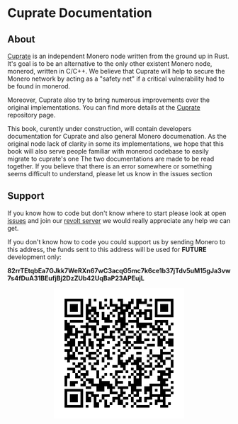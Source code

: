 # Cuprate Documentation  

## About 

[Cuprate](github.com/Cuprate/cuprate) is an independent Monero node written from
the ground up in Rust. It's goal is to be an alternative to the only other existent Monero node, monerod, written in C/C++. We believe that Cuprate will help to secure the Monero network by acting as a "safety net" if a critical vulnerability had to be found in monerod.

Moreover, Cuprate also try to bring numerous improvements over the original implementations. You can find more details at the [Cuprate](github.com/Cuprate/cuprate) repository page.

This book, curently under construction, will contain developers documentation for Cuprate and
also general Monero documenation. As the original node lack of clarity in some its implementations,
we hope that this book will also serve people familiar with monerod codebase to easily migrate to cuprate's one
The two documentations are made to be read together. If you believe that there is an error somewhere or something
seems difficult to understand, please let us know in the issues section

## Support

If you know how to code but don't know where to start please look at open 
[issues](https://github.com/Cuprate/cuprate/issues) and join our 
[revolt server](https://rvlt.gg/DZtCpfW1) we would really appreciate any help we can get.

If you don't know how to code you could support us by sending Monero to this address, the funds 
sent to this address will be used for **FUTURE** development only:

**82rrTEtqbEa7GJkk7WeRXn67wC3acqG5mc7k6ce1b37jTdv5uM15gJa3vw7s4fDuA31BEufjBj2DzZUb42UqBaP23APEujL**

<div align=center><img src="https://raw.githubusercontent.com/Cuprate/cuprate/best-readme-ever/qr-code.png"></img></div>
